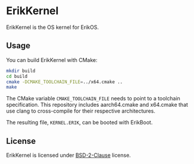 # ErikKernel

ErikKernel is the OS kernel for ErikOS.

## Usage

You can build ErikKernel with CMake: 

```bash
mkdir build
cd build
cmake -DCMAKE_TOOLCHAIN_FILE=../x64.cmake ..
make
```

The CMake variable `CMAKE_TOOLCHAIN_FILE` needs to point to a toolchain specification. This repository includes aarch64.cmake and x64.cmake that use clang to cross-compile for their respective architectures.

The resulting file, `KERNEL.ERIK`, can be booted with ErikBoot.

## License

ErikKernel is licensed under [BSD-2-Clause](COPYING) license.
